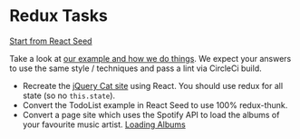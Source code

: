 # Redux Tasks

[Start from React Seed](./cloneReactSeedInstructions.md)

Take a look at [our example and how we do things](https://github.com/z-dev/react-seed/blob/master/src/containers/todoList/index.js). We expect your answers to use the same style / techniques and pass a lint via CircleCi build.

* Recreate the [jQuery Cat site](https://github.com/z-dev/hacker-how-content/blob/master/content/web-developer/courses/core/jquery.md) using React. You should use redux for all state (so no `this.state`).
* Convert the TodoList example in React Seed to use 100% redux-thunk. 
* Convert a page site which uses the Spotify API to load the albums of your favourite music artist. [Loading Albums]()
